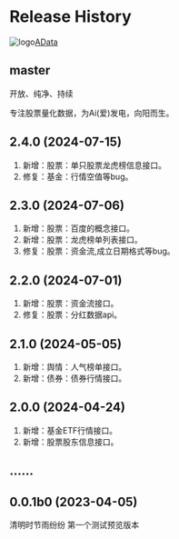 Release History
===============

![logo](https://adata.30006124.xyz/favicon.ico)[AData](https://github.com/1nchaos/adata)

master
------
开放、纯净、持续

专注股票量化数据，为Ai(爱)发电，向阳而生。

2.4.0 (2024-07-15)
------------------
1. 新增：股票：单只股票龙虎榜信息接口。
2. 修复：基金：行情空值等bug。

2.3.0 (2024-07-06)
------------------
1. 新增：股票：百度的概念接口。
2. 新增：股票：龙虎榜单列表接口。
3. 修复：股票：资金流,成立日期格式等bug。

2.2.0 (2024-07-01)
------------------
1. 新增：股票：资金流接口。
2. 修复：股票：分红数据api。

2.1.0 (2024-05-05)
------------------
1. 新增：舆情：人气榜单接口。
2. 新增：债券：债券行情接口。

2.0.0 (2024-04-24)
------------------
1. 新增：基金ETF行情接口。
2. 新增：股票股东信息接口。

......
------------------

0.0.1b0 (2023-04-05)
------------------
清明时节雨纷纷
第一个测试预览版本
